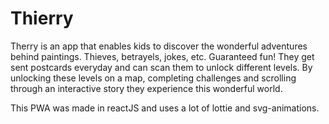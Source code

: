 # Thierry

Therry is an app that enables kids to discover the wonderful adventures behind paintings. Thieves, betrayels, jokes, etc. Guaranteed fun! 
They get sent postcards everyday and can scan them to unlock different levels. By unlocking these levels on a map, completing challenges and scrolling through an interactive story they experience this wonderful world. 

This PWA was made in reactJS and uses a lot of lottie and svg-animations. 
